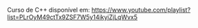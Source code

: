 Curso de C++ disponível em:
<https://www.youtube.com/playlist?list=PLrOyM49ctTx9ZSF7W5y14ikyiZjLqWvx5>